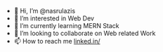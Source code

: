 - 👋 Hi, I’m @nasrulazis
- 👀 I’m interested in Web Dev
- 🌱 I’m currently learning MERN Stack
- 💞️ I’m looking to collaborate on Web related Work
- 📫 How to reach me [linked.in/](https://www.linkedin.com/in/mohammadnasrulazis/)

<!---
nasrulazis/nasrulazis is a ✨ special ✨ repository because its `README.md` (this file) appears on your GitHub profile.
You can click the Preview link to take a look at your changes.
--->
